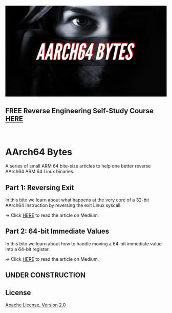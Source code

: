 ![image](https://github.com/mytechnotalent/AArch64-Bytes/blob/main/AArch64%20Bytes.png?raw=true)

## FREE Reverse Engineering Self-Study Course [HERE](https://github.com/mytechnotalent/Reverse-Engineering-Tutorial)

<br>

# AArch64 Bytes
A series of small ARM 64 bite-size articles to help one better reverse AArch64 ARM 64 Linux binaries.

## Part 1: Reversing Exit
In this bite we learn about what happens at the very core of a 32-bit AArch64 instruction by reversing the exit Linux syscall.

-> Click [HERE](https://medium.com/@mytechnotalent/aarch-64-bytes-part-1-reversing-exit-f7e4775d5e14) to read the article on Medium.

## Part 2: 64-bit Immediate Values
In this bite we learn about how to handle moving a 64-bit immediate value into a 64-bit register.

-> Click [HERE](https://medium.com/@mytechnotalent/aarch-64-bytes-part-2-64-bit-immediate-values-d9daa5256d76) to read the article on Medium.

## UNDER CONSTRUCTION

## License
[Apache License, Version 2.0](https://www.apache.org/licenses/LICENSE-2.0)
